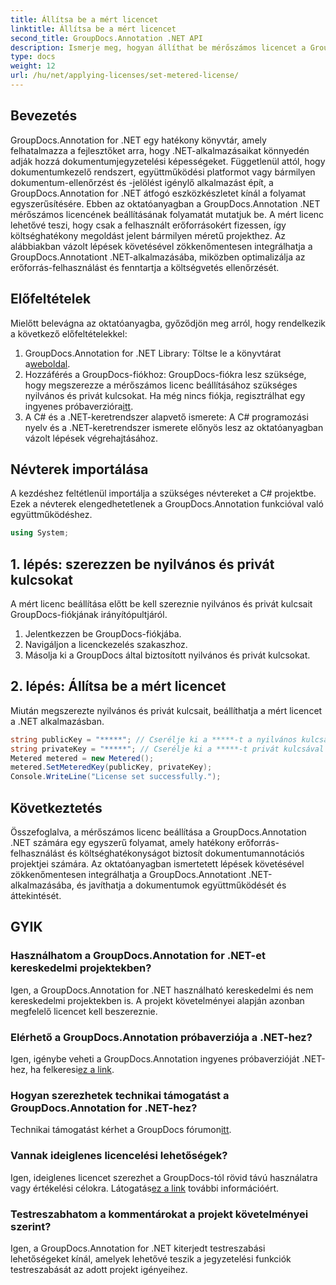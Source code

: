 ```yaml
---
title: Állítsa be a mért licencet
linktitle: Állítsa be a mért licencet
second_title: GroupDocs.Annotation .NET API
description: Ismerje meg, hogyan állíthat be mérőszámos licencet a GroupDocs.Annotation .NET számára az erőforrás-használathoz és a .NET-alkalmazások dokumentumfeljegyzési képességeinek biztosításához.
type: docs
weight: 12
url: /hu/net/applying-licenses/set-metered-license/
---
```

## Bevezetés
GroupDocs.Annotation for .NET egy hatékony könyvtár, amely felhatalmazza a fejlesztőket arra, hogy .NET-alkalmazásaikat könnyedén adják hozzá dokumentumjegyzetelési képességeket. Függetlenül attól, hogy dokumentumkezelő rendszert, együttműködési platformot vagy bármilyen dokumentum-ellenőrzést és -jelölést igénylő alkalmazást épít, a GroupDocs.Annotation for .NET átfogó eszközkészletet kínál a folyamat egyszerűsítésére.
Ebben az oktatóanyagban a GroupDocs.Annotation .NET mérőszámos licencének beállításának folyamatát mutatjuk be. A mért licenc lehetővé teszi, hogy csak a felhasznált erőforrásokért fizessen, így költséghatékony megoldást jelent bármilyen méretű projekthez. Az alábbiakban vázolt lépések követésével zökkenőmentesen integrálhatja a GroupDocs.Annotationt .NET-alkalmazásába, miközben optimalizálja az erőforrás-felhasználást és fenntartja a költségvetés ellenőrzését.
## Előfeltételek
Mielőtt belevágna az oktatóanyagba, győződjön meg arról, hogy rendelkezik a következő előfeltételekkel:
1.  GroupDocs.Annotation for .NET Library: Töltse le a könyvtárat a[weboldal](https://releases.groupdocs.com/annotation/net/).
2. Hozzáférés a GroupDocs-fiókhoz: GroupDocs-fiókra lesz szüksége, hogy megszerezze a mérőszámos licenc beállításához szükséges nyilvános és privát kulcsokat. Ha még nincs fiókja, regisztrálhat egy ingyenes próbaverzióra[itt](https://releases.groupdocs.com/).
3. A C# és a .NET-keretrendszer alapvető ismerete: A C# programozási nyelv és a .NET-keretrendszer ismerete előnyös lesz az oktatóanyagban vázolt lépések végrehajtásához.

## Névterek importálása
A kezdéshez feltétlenül importálja a szükséges névtereket a C# projektbe. Ezek a névterek elengedhetetlenek a GroupDocs.Annotation funkcióval való együttműködéshez.
```csharp
using System;
```
## 1. lépés: szerezzen be nyilvános és privát kulcsokat
A mért licenc beállítása előtt be kell szereznie nyilvános és privát kulcsait GroupDocs-fiókjának irányítópultjáról.
1. Jelentkezzen be GroupDocs-fiókjába.
2. Navigáljon a licenckezelés szakaszhoz.
3. Másolja ki a GroupDocs által biztosított nyilvános és privát kulcsokat.
## 2. lépés: Állítsa be a mért licencet
Miután megszerezte nyilvános és privát kulcsait, beállíthatja a mért licencet a .NET alkalmazásban.
```csharp
string publicKey = "*****"; // Cserélje ki a *****-t a nyilvános kulcsával
string privateKey = "*****"; // Cserélje ki a *****-t privát kulcsával
Metered metered = new Metered();
metered.SetMeteredKey(publicKey, privateKey);
Console.WriteLine("License set successfully.");
```

## Következtetés
Összefoglalva, a mérőszámos licenc beállítása a GroupDocs.Annotation .NET számára egy egyszerű folyamat, amely hatékony erőforrás-felhasználást és költséghatékonyságot biztosít dokumentumannotációs projektjei számára. Az oktatóanyagban ismertetett lépések követésével zökkenőmentesen integrálhatja a GroupDocs.Annotationt .NET-alkalmazásába, és javíthatja a dokumentumok együttműködését és áttekintését.
## GYIK
### Használhatom a GroupDocs.Annotation for .NET-et kereskedelmi projektekben?
Igen, a GroupDocs.Annotation for .NET használható kereskedelmi és nem kereskedelmi projektekben is. A projekt követelményei alapján azonban megfelelő licencet kell beszereznie.
### Elérhető a GroupDocs.Annotation próbaverziója a .NET-hez?
 Igen, igénybe veheti a GroupDocs.Annotation ingyenes próbaverzióját .NET-hez, ha felkeresi[ez a link](https://releases.groupdocs.com/).
### Hogyan szerezhetek technikai támogatást a GroupDocs.Annotation for .NET-hez?
 Technikai támogatást kérhet a GroupDocs fórumon[itt](https://forum.groupdocs.com/c/annotation/10).
### Vannak ideiglenes licencelési lehetőségek?
 Igen, ideiglenes licencet szerezhet a GroupDocs-tól rövid távú használatra vagy értékelési célokra. Látogatás[ez a link](https://purchase.groupdocs.com/temporary-license/) további információért.
### Testreszabhatom a kommentárokat a projekt követelményei szerint?
Igen, a GroupDocs.Annotation for .NET kiterjedt testreszabási lehetőségeket kínál, amelyek lehetővé teszik a jegyzetelési funkciók testreszabását az adott projekt igényeihez.